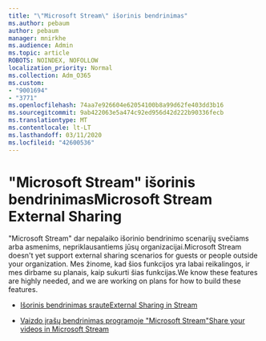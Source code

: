 ```yaml
---
title: "\"Microsoft Stream\" išorinis bendrinimas"
ms.author: pebaum
author: pebaum
manager: mnirkhe
ms.audience: Admin
ms.topic: article
ROBOTS: NOINDEX, NOFOLLOW
localization_priority: Normal
ms.collection: Adm_O365
ms.custom:
- "9001694"
- "3771"
ms.openlocfilehash: 74aa7e926604e62054100b8a99d62fe403dd3b16
ms.sourcegitcommit: 9ab422063e5a474c92ed956d42d222b90336fecb
ms.translationtype: MT
ms.contentlocale: lt-LT
ms.lasthandoff: 03/11/2020
ms.locfileid: "42600536"
---
```

# <a name="microsoft-stream-external-sharing"></a><span data-ttu-id="5bac2-102">"Microsoft Stream" išorinis bendrinimas</span><span class="sxs-lookup"><span data-stu-id="5bac2-102">Microsoft Stream External Sharing</span></span>

<span data-ttu-id="5bac2-103">"Microsoft Stream" dar nepalaiko išorinio bendrinimo scenarijų svečiams arba asmenims, nepriklausantiems jūsų organizacijai.</span><span class="sxs-lookup"><span data-stu-id="5bac2-103">Microsoft Stream doesn't yet support external sharing scenarios for guests or people outside your organization.</span></span> <span data-ttu-id="5bac2-104">Mes žinome, kad šios funkcijos yra labai reikalingos, ir mes dirbame su planais, kaip sukurti šias funkcijas.</span><span class="sxs-lookup"><span data-stu-id="5bac2-104">We know these features are highly needed, and we are working on plans for how to build these features.</span></span>

- [<span data-ttu-id="5bac2-105">Išorinis bendrinimas sraute</span><span class="sxs-lookup"><span data-stu-id="5bac2-105">External Sharing in Stream</span></span>](https://docs.microsoft.com/stream/portal-share-video#external-sharing)

- [<span data-ttu-id="5bac2-106">Vaizdo įrašų bendrinimas programoje "Microsoft Stream"</span><span class="sxs-lookup"><span data-stu-id="5bac2-106">Share your videos in Microsoft Stream</span></span>](https://docs.microsoft.com/stream/portal-share-video)
